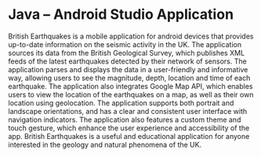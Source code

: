 # Java – Android Studio Application
British Earthquakes is a mobile application for android devices that provides up-to-date information on the seismic activity in the UK. The application sources its data from the British Geological Survey, which publishes XML feeds of the latest earthquakes detected by their network of sensors. The application parses and displays the data in a user-friendly and informative way, allowing users to see the magnitude, depth, location and time of each earthquake. The application also integrates Google Map API, which enables users to view the location of the earthquakes on a map, as well as their own location using geolocation. The application supports both portrait and landscape orientations, and has a clear and consistent user interface with navigation indicators. The application also features a custom theme and touch gesture, which enhance the user experience and accessibility of the app. British Earthquakes is a useful and educational application for anyone interested in the geology and natural phenomena of the UK.
